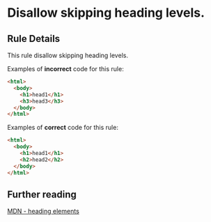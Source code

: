 # Disallow skipping heading levels.

## Rule Details

This rule disallow skipping heading levels.

Examples of **incorrect** code for this rule:

```html
<html>
  <body>
    <h1>head1</h1>
    <h3>head3</h3>
  </body>
</html>
```

Examples of **correct** code for this rule:

```html
<html>
  <body>
    <h1>head1</h1>
    <h2>head2</h2>
  </body>
</html>
```

## Further reading

[MDN - heading elements](https://developer.mozilla.org/en-US/docs/Web/HTML/Element/Heading_Elements)
